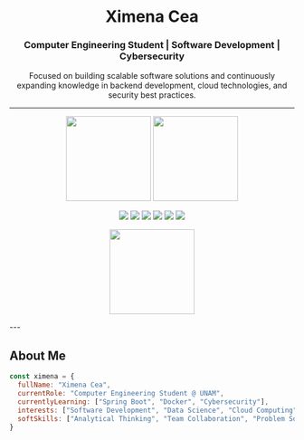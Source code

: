 <h1 align="center">Ximena Cea</h1>
<h3 align="center">Computer Engineering Student | Software Development | Cybersecurity</h3>

<p align="center">
  Focused on building scalable software solutions and continuously expanding knowledge in backend development, cloud technologies, and security best practices.
</p>

---

<p align="center">
  <img src="https://github-readme-stats.vercel.app/api?username=Nelixao&show_icons=true&theme=tokyonight" height="150"/>
  <img src="https://github-readme-streak-stats.herokuapp.com?user=Nelixao&theme=tokyonight" height="150"/>
</p>
<p align="center"> <img src="https://img.shields.io/badge/Java-007396?style=for-the-badge&logo=java&logoColor=white"/> <img src="https://img.shields.io/badge/Spring-6DB33F?style=for-the-badge&logo=spring&logoColor=white"/> <img src="https://img.shields.io/badge/JavaScript-F7DF1E?style=for-the-badge&logo=javascript&logoColor=black"/> <img src="https://img.shields.io/badge/Docker-2496ED?style=for-the-badge&logo=docker&logoColor=white"/> <img src="https://img.shields.io/badge/Git-F05032?style=for-the-badge&logo=git&logoColor=white"/> <img src="https://img.shields.io/badge/Linux-FCC624?style=for-the-badge&logo=linux&logoColor=black"/> </p>
<p align="center"> <img src="https://github-readme-stats.vercel.app/api/top-langs/?username=Nelixao&layout=compact&theme=tokyonight" height="150"/> </p>
---

## About Me

```js
const ximena = {
  fullName: "Ximena Cea",
  currentRole: "Computer Engineering Student @ UNAM",
  currentlyLearning: ["Spring Boot", "Docker", "Cybersecurity"],
  interests: ["Software Development", "Data Science", "Cloud Computing", "DevOps"],
  softSkills: ["Analytical Thinking", "Team Collaboration", "Problem Solving"]
}


